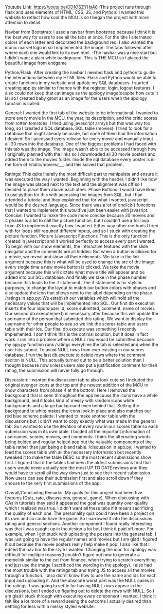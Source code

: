 Youtube Link: https://youtu.be/DD1OSZYHsA8
:This project runs through flask and uses elements of HTML, CSS, JS, and Python:
I wanted this website to reflect how cool the MCU is so I began the project with more attention to detail

Navbar from Bootstrap: I used a navbar from bootstrap because I think it is the best way for users to see all the tabs at once. For the title I alternated colors of each letter and decorated the background red. I also wanted the iconic marvel logo in so I implemented the image. The tabs followed after where each one would link to its own html.
    -The navbar was a nice start but I didn't want a plain white background. This is THE MCU so I placed the beautiful image from endgame

Python/Flask: After creating the navbar I needed flask and python to guide the interactions between my HTML files. Flask and Python would be able to create functions in my website and update my SQL databases. I started creating app.py similar to finance with the register, login, logout features. I also could not keep that cat image as the apology image(despite how cute it is) so I created baby groot as an image for the users when the apology function is called.

General: I wanted the first tab of the website to be informational. I wanted to store every movie in the MCU, the year, its description, and the critic scores from rotten tomatoes. I tried using javascript arrays but this was way too long, so I created a SQL database.
    SQL table (movies): I tried to look for a database that might already be made, but none of them had the information I desired. So I accessed every release for every movie and manually input all 30 rows into the database. One of the biggest problems I had faced with this tab was the image. The image wasn't able to be accessed through how I originally planned with the links so I downloaded all 30 movie posters and added them to the movies folder. Inside the sql database every poster is in the form of /static/movies/___ and this solved that problem.

Ratings: This quite literally the most difficult part to manipulate and ensure it was executed the way I wanted. Beginning with the header, I didn't like how the image was placed next to the text and the alignment was off so I decided to place them above each other.
    Phase Buttons: I would have liked to use python for this with accessing the images from SQL, but I had attended a tutorial and they explained that for what I wanted, javascript would be the desired language. Since there was a lot of onclick() functions that I wanted to implement this would've just been easier with javasript.
    Concise: I wanted to make the code more concise because 30 movies and 4 phases is a lot to call the picture function, but I couldn't use a for loop from JS to implement exactly how I wanted. Either way other methods I tried with for loops still required different inputs, and so I stuck with creating the picture function.
        Picture (Javascript Function): This is the only function I created in javascript and it worked perfectly to access every part I wanted. To begin with our show elements, the interactive features with the slide navigator and the comments are all hidden. But when a button is clicked for a movie, we reveal and show all these elements. We take in the link argument because this is what will be used to change the src of the image every single time a new movie button is clicked. We take the movie argument because this will dictate what movie title will appear and be added into our SQL database. And finally we take in the phase number because this leads to the if statement. The if statement is for stylstic purposes, to change the layout to match our button colors with phases and also update the icon that shows next to the label depending on the phase.
    /ratings in app.py: We establish our variables which will hold all the necessary values that will be implemented into SQL. Our first db execution inserts the four inputs(user id, score submitted, comment, name of movie). Our second db.execute(next) is necessary after because this will update the username of the person that submitted this rating. We want to display the username for other people to see so we link the scores table and users table with their ids. Our final db.execute was something I recently implemented. I don't think this is the optimal solution, but it does in fact work. I ran into a problem where a NULL row would be submitted because my app.py function runs /ratings everytime the tab is selected and when the user hits submit. To avoid NULL rows from ever existing in our scores database, I run the last db.execute to delete rows where the comment seciton is NULL. This actually turned out to be a better solution than I thought because now unless users also put a justification comment for their rating, the submission will never fully go through.

Discussion: I wanted the discussion tab to also look cute so I included the original avenger icons at the top and the newest addition of the MCU tv show characters from phase 4 at the bottom. Here I removed the background that is seen throughout the app because the icons have a white background, and it looks kind of messy with random icons white backgrounds and a large background even behind that. Setting the background to white makes the icons look in place and also matches our red blue scheme palette. I wanted to make another table with the discussions but I didn't want to copy exactly what was made in the general tab. So I wanted to use the iteration of every row in our scores table so each submission was in its own table. I bolded all the important information of usernames, scores, movies, and comments. I think the alternating words being bolded and regular helped pop out the valuable components of the table rather than just being a bland table.
    /discussion in app.py: I wanted to load the scores table with all the necessary information but recently tweaked it to make the table DESC so the most recent submissions show first. I figured that if the tables had been the oldest submissions first that users would never actually see the most UP TO DATE reviews and they would have to scroll all the way down just to see their recent submission. Now users can see their submission first and also scroll down if they choose to the very first submissions of the app.

Overall/Concluding Remarks: My goals for this project had been five features (Quiz, rate, discussions, general, game). When discussing with CAs in tutorials they said it appeared the goal was quantity over quality which I realized was true. I didn't want all these tabs if it meant sacrificing the quality of each one. The personality quiz could have been a project on its own and so could have the game. So I narrowed it into the discussions rating and general sections. Another component I found really interesting was that I was caught up in the design a lot but I think it paid off more. For example, when I got stuck with uploading the posters into the general tab, I was just going to have the regular names and movies but I am glad I figured it out because the movie posters really help make it pop. I also like that I edited the nav bar to the style I wanted. Changing the icon for apology was difficult for multiple reasons(I couldn't figure out how to generate a memelink similar to the cat from finance, when trying to scratch everything and just use the image I sacrificed the wording in the apology). I also had the most trouble with the ratings tab and trying JS to access all the movies through a function. I also didn't know how to use the name and ids for each input and uploading it. And the absolute worst part was the NULL cases in the ratings. I was going to settle for having NULL rows appear in the discussions, but I ended up figuring out to delete the rows with NULL. So I am glad I stuck through with executing every component I wanted. I think it felt like a lot more of a reward seeing the outcome I actually desired than settling for less with a messy styled website.